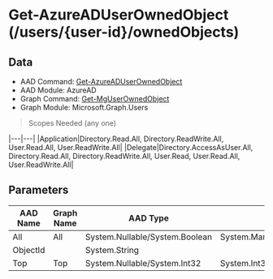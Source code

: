 # Get-AzureADUserOwnedObject (/users/{user-id}/ownedObjects)

## Data

+ AAD Command: [Get-AzureADUserOwnedObject](https://docs.microsoft.com/en-us/powershell/module/AzureAD/Get-AzureADUserOwnedObject)
+ AAD Module: AzureAD
+ Graph Command: [Get-MgUserOwnedObject](https://docs.microsoft.com/en-us/powershell/module/Microsoft.Graph.Users/Get-MgUserOwnedObject)
+ Graph Module: Microsoft.Graph.Users

> Scopes Needed (any one)

|---|---|
|Application|Directory.Read.All, Directory.ReadWrite.All, User.Read.All, User.ReadWrite.All|
|Delegate|Directory.AccessAsUser.All, Directory.Read.All, Directory.ReadWrite.All, User.Read, User.Read.All, User.ReadWrite.All|

## Parameters

|AAD Name|Graph Name|AAD Type|Graph Type|Infos|
|---|---|---|---|---|
|All|All|System.Nullable/System.Boolean|System.Management.Automation.SwitchParameter||
|ObjectId||System.String|||
|Top|Top|System.Nullable/System.Int32|System.Int32||

